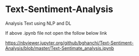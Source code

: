 # Text-Sentiment-Analysis
Analysis Text using NLP and DL

If above .ipynb file not open the  follow below link

https://nbviewer.jupyter.org/github/bghanchi/Text-Sentiment-Analysis/blob/master/Text-Sentimate_analysis.ipynb


